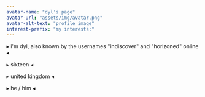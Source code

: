 ```yaml
---
avatar-name: "dyl's page"
avatar-url: "assets/img/avatar.png"
avatar-alt-text: "profile image"
interest-prefix: "my interests:"
---
```


▸ i'm dyl, also known by the usernames "indiscover" and "horizoned" online ◂


▸ sixteen ◂


▸ united kingdom ◂


▸ he / him ◂
